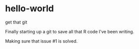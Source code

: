 hello-world
===========

get that git

Finally starting up a git to save all that R code I've been writing.

Making sure that issue #1 is solved.
